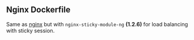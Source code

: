 ## Nginx Dockerfile

Same as [nginx](https://hub.docker.com/_/nginx/) but with `nginx-sticky-module-ng` **(1.2.6)** for load balancing with sticky session.

